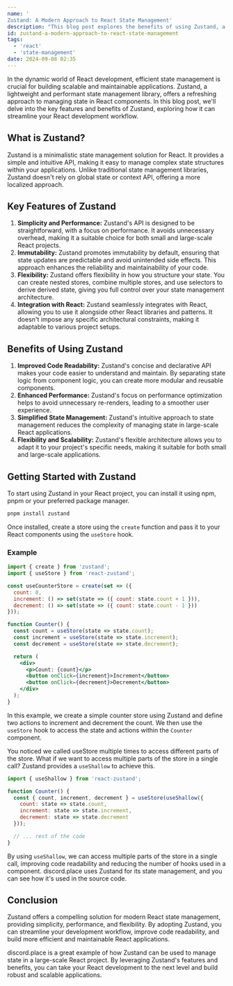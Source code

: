 ```yaml
---
name: '
Zustand: A Modern Approach to React State Management'
description: "This blog post explores the benefits of using Zustand, a lightweight and performant state management library for React."
id: zustand-a-modern-approach-to-react-state-management
tags:
  - 'react'
  - 'state-management'
date: 2024-09-08 02:35
---
```


In the dynamic world of React development, efficient state management is crucial for building scalable and maintainable applications. Zustand, a lightweight and performant state management library, offers a refreshing approach to managing state in React components. In this blog post, we'll delve into the key features and benefits of Zustand, exploring how it can streamline your React development workflow.

## What is Zustand?

Zustand is a minimalistic state management solution for React. It provides a simple and intuitive API, making it easy to manage complex state structures within your applications. Unlike traditional state management libraries, Zustand doesn't rely on global state or context API, offering a more localized approach.

## Key Features of Zustand

1. **Simplicity and Performance:** Zustand's API is designed to be straightforward, with a focus on performance. It avoids unnecessary overhead, making it a suitable choice for both small and large-scale React projects.
2. **Immutability:** Zustand promotes immutability by default, ensuring that state updates are predictable and avoid unintended side effects. This approach enhances the reliability and maintainability of your code.
3. **Flexibility:** Zustand offers flexibility in how you structure your state. You can create nested stores, combine multiple stores, and use selectors to derive derived state, giving you full control over your state management architecture.
4. **Integration with React:** Zustand seamlessly integrates with React, allowing you to use it alongside other React libraries and patterns. It doesn't impose any specific architectural constraints, making it adaptable to various project setups.

## Benefits of Using Zustand

1. **Improved Code Readability:** Zustand's concise and declarative API makes your code easier to understand and maintain. By separating state logic from component logic, you can create more modular and reusable components.
2. **Enhanced Performance:** Zustand's focus on performance optimization helps to avoid unnecessary re-renders, leading to a smoother user experience.
3. **Simplified State Management:** Zustand's intuitive approach to state management reduces the complexity of managing state in large-scale React applications.
4. **Flexibility and Scalability:** Zustand's flexible architecture allows you to adapt it to your project's specific needs, making it suitable for both small and large-scale applications.

## Getting Started with Zustand

To start using Zustand in your React project, you can install it using npm, pnpm or your preferred package manager.

```bash
pnpm install zustand
```

Once installed, create a store using the `create` function and pass it to your React components using the `useStore` hook.

### Example

```jsx
import { create } from 'zustand';
import { useStore } from 'react-zustand';

const useCounterStore = create(set => ({
  count: 0,
  increment: () => set(state => ({ count: state.count + 1 })),
  decrement: () => set(state => ({ count: state.count - 1 }))
}));

function Counter() {
  const count = useStore(state => state.count);
  const increment = useStore(state => state.increment);
  const decrement = useStore(state => state.decrement);

  return (
    <div>
      <p>Count: {count}</p>
      <button onClick={increment}>Increment</button>
      <button onClick={decrement}>Decrement</button>
    </div>
  );
}
```

In this example, we create a simple counter store using Zustand and define two actions to increment and decrement the count. We then use the `useStore` hook to access the state and actions within the `Counter` component.

You noticed we called useStore multiple times to access different parts of the store. What if we want to access multiple parts of the store in a single call? Zustand provides a `useShallow` to achieve this.

```jsx
import { useShallow } from 'react-zustand';

function Counter() {
  const { count, increment, decrement } = useStore(useShallow({
    count: state => state.count,
    increment: state => state.increment,
    decrement: state => state.decrement
  }));

  // ... rest of the code
}
```

By using `useShallow`, we can access multiple parts of the store in a single call, improving code readability and reducing the number of hooks used in a component. discord.place uses Zustand for its state management, and you can see how it's used in the source code.

## Conclusion

Zustand offers a compelling solution for modern React state management, providing simplicity, performance, and flexibility. By adopting Zustand, you can streamline your development workflow, improve code readability, and build more efficient and maintainable React applications.

discord.place is a great example of how Zustand can be used to manage state in a large-scale React project. By leveraging Zustand's features and benefits, you can take your React development to the next level and build robust and scalable applications.